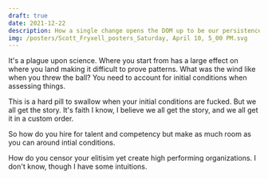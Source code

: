 ```yaml
---
draft: true
date: 2021-12-22
description: How a single change opens the DOM up to be our persistence hero
img: /posters/Scott_Fryxell_posters_Saturday, April 10, 5_00 PM.svg
---
```


It's a plague upon science. Where you start from has a large effect on where you land making it difficult to prove patterns. What was the wind like when you threw the ball? You need to account for initial conditions when assessing things.

This is a hard pill to swallow when your initial conditions are fucked. But we all get the story. It's faith I know, I believe we all get the story, and we all get it in a custom order.

So how do you hire for talent and competency but make as much room as you can around intial conditions.

How do you censor your elitisim yet create high performing organizations. I don't know, though I have some intuitions.
